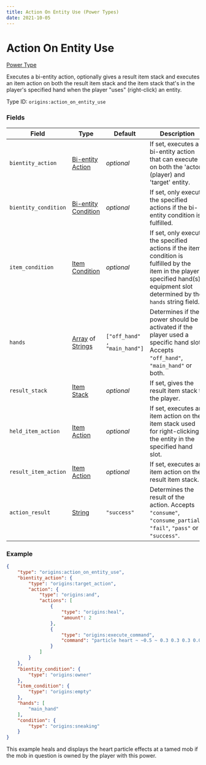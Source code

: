 ```yaml
---
title: Action On Entity Use (Power Types)
date: 2021-10-05
---
```

# Action On Entity Use

[Power Type](../power_types.md)

Executes a bi-entity action, optionally gives a result item stack and executes an item action on both the result item stack and the item stack that's in the player's specified hand when the player "uses" (right-click) an entity.

Type ID: `origins:action_on_entity_use`

### Fields

Field | Type | Default | Description
------|------|---------|-------------
`bientity_action` | [Bi-entity Action](../bientity_actions.md) | _optional_ | If set, executes a bi-entity action that can execute on both the 'actor' (player) and 'target' entity.
`bientity_condition` | [Bi-entity Condition](../bientity_conditions.md) | _optional_ | If set, only execute the specified actions if the bi-entity condition is fulfilled.
`item_condition` | [Item Condition](../item_conditions.md) | _optional_ | If set, only execute the specified actions if the item condition is fulfilled by the item in the player's specified hand(s) equipment slot determined by the `hands` string field.
`hands` | [Array](../data_types/array.md) of [Strings](../data_types/string.md) | `["off_hand" , "main_hand"]` | Determines if the power should be activated if the player used a specific hand slot. Accepts `"off_hand"`, `"main_hand"` or both.
`result_stack` | [Item Stack](../data_types/item_stack.md) | _optional_ | If set, gives the result item stack to the player.
`held_item_action` | [Item Action](../item_actions.md) | _optional_ | If set, executes an item action on the item stack used for right-clicking the entity in the specified hand slot.
`result_item_action` | [Item Action](../item_actions.md) | _optional_ | If set, executes an item action on the result item stack.
`action_result` | [String](../data_types/string.md) | `"success"` | Determines the result of the action. Accepts `"consume"`, `"consume_partial"`, `"fail"`, `"pass"` or `"success"`.

### Example
```json
{
    "type": "origins:action_on_entity_use",
    "bientity_action": {
        "type": "origins:target_action",
        "action": {
            "type": "origins:and",
            "actions": [
                {
                    "type": "origins:heal",
                    "amount": 2
                },
                {
                    "type": "origins:execute_command",
                    "command": "particle heart ~ ~0.5 ~ 0.3 0.3 0.3 0.009 4 normal @a"
                }
            ]
        }
    },
    "bientity_condition": {
        "type": "origins:owner"
    },
    "item_condition": {
        "type": "origins:empty"
    },
    "hands": [
        "main_hand"
    ],
    "condition": {
        "type": "origins:sneaking"
    }
}
```
This example heals and displays the heart particle effects at a tamed mob if the mob in question is owned by the player with this power.
